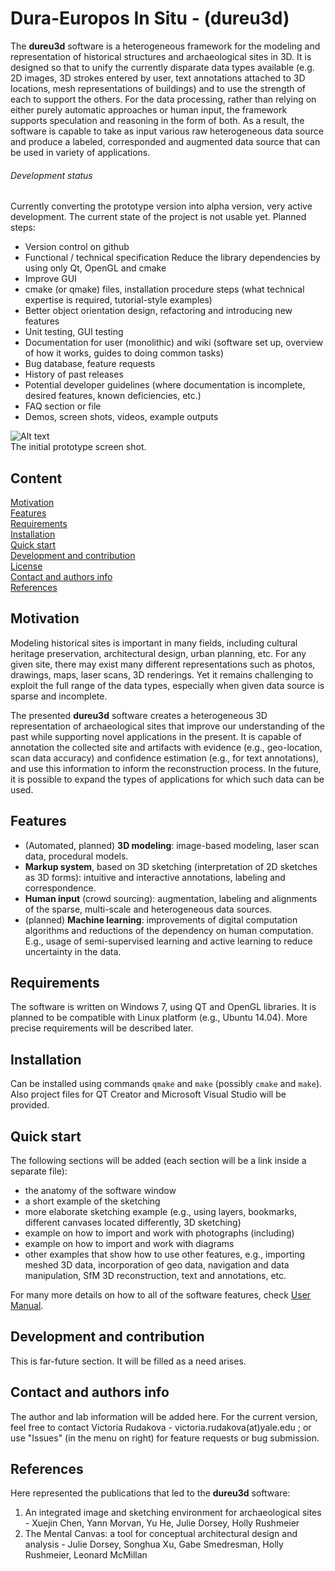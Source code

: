 # Dura-Europos In Situ - (dureu3d) 
The **dureu3d** software is a heterogeneous framework for the modeling and representation of historical structures and archaeological sites in 3D. It is designed so that to unify the currently disparate data types available (e.g. 2D images, 3D strokes entered by user, text annotations attached to 3D locations, mesh representations of buildings) and to use the strength of each to support the others. For the data processing, rather than relying on either purely automatic approaches or human input, the framework supports speculation and reasoning in the form of both. As a result, the software is capable to take as input various raw heterogeneous data source and produce a labeled, corresponded and augmented data source that can be used in variety of applications.

###### Development status
Currently converting the prototype version into alpha version, very active development. The current state of the project is not usable yet. Planned steps: 
* Version control on github
* Functional / technical specification
Reduce the library dependencies by using only Qt, OpenGL and cmake
* Improve GUI
* cmake (or qmake) files, installation procedure steps (what technical expertise is required, tutorial-style examples)
* Better object orientation design, refactoring and introducing new features
* Unit testing, GUI testing
* Documentation for user (monolithic) and wiki (software set up, overview of how it works, guides to doing common tasks)
* Bug database, feature requests 
* History of past releases 
* Potential developer guidelines (where documentation is incomplete, desired features, known deficiencies, etc.)
* FAQ section or file
* Demos, screen shots, videos, example outputs

![Alt text](https://github.com/vicrucann/dura-europos-insitu/blob/master/image-docs/gui-orig.png "Prototype GUI screenshot")  
The initial prototype screen shot.

## Content
[Motivation](https://github.com/vicrucann/dura-europos-insitu/#motivation)  
[Features](https://github.com/vicrucann/dura-europos-insitu/#features)  
[Requirements](https://github.com/vicrucann/dura-europos-insitu/#requirements)  
[Installation](https://github.com/vicrucann/dura-europos-insitu/#installation)  
[Quick start](https://github.com/vicrucann/dura-europos-insitu/#quick-start)  
[Development and contribution](https://github.com/vicrucann/dura-europos-insitu/#development-and-contribution)  
[License](https://github.com/vicrucann/dura-europos-insitu/#license)  
[Contact and authors info](https://github.com/vicrucann/dura-europos-insitu/#contact-and-authors-info)  
[References](https://github.com/vicrucann/dura-europos-insitu/#references)  

## Motivation

Modeling historical sites is important in many fields, including cultural heritage preservation, architectural design, urban planning, etc. For any given site, there may exist many different representations such as photos, drawings, maps, laser scans, 3D renderings. Yet it remains challenging to exploit the full range of the data types, especially when given data source is sparse and incomplete.

The presented **dureu3d** software creates a heterogeneous 3D representation of archaeological sites that improve our understanding of the past while supporting novel applications in the present. It is capable of annotation the collected site and artifacts with evidence (e.g., geo-location, scan data accuracy) and confidence estimation (e.g., for text annotations), and use this information to inform the reconstruction process. In the future, it is possible to expand the types of applications for which such data can be used.

## Features

* (Automated, planned) **3D modeling**: image-based modeling, laser scan data, procedural models.
* **Markup system**, based on 3D sketching (interpretation of 2D sketches as 3D forms): intuitive and interactive annotations, labeling and correspondence.
* **Human input** (crowd sourcing): augmentation, labeling and alignments of the sparse, multi-scale and heterogeneous data sources. 
* (planned) **Machine learning**: improvements of digital computation algorithms and reductions of the dependency on human computation. E.g., usage of semi-supervised learning and active learning to reduce uncertainty in the data.

## Requirements

The software is written on Windows 7, using QT and OpenGL libraries. It is planned to be compatible with Linux platform (e.g., Ubuntu 14.04). More precise requirements will be described later.

## Installation

Can be installed using commands `qmake` and `make` (possibly `cmake` and `make`). Also project files for QT Creator and Microsoft Visual Studio will be provided. 

## Quick start

The following sections will be added (each section will be a link inside a separate file): 
* the anatomy of the software window
* a short example of the sketching
* more elaborate sketching example (e.g., using layers, bookmarks, different canvases located differently, 3D sketching)
* example on how to import and work with photographs (including)
* example on how to import and work with diagrams
* other examples that show how to use other features, e.g., importing meshed 3D data, incorporation of geo data, navigation and data manipulation, SfM 3D reconstruction, text and annotations, etc. 

For many more details on how to all of the software features, check [User Manual](https://github.com/vicrucann/dura-europos-insitu/blob/master/manual.md).

## Development and contribution 

This is far-future section. It will be filled as a need arises.

## Contact and authors info

The author and lab information will be added here. For the current version, feel free to contact Victoria Rudakova - victoria.rudakova(at)yale.edu ; or use "Issues" (in the menu on right) for feature requests or bug submission.

## References

Here represented the publications that led to the **dureu3d** software:  

1. An integrated image and sketching environment for archaeological sites - Xuejin Chen, Yann Morvan, Yu He, Julie Dorsey, Holly Rushmeier  
2. The Mental Canvas: a tool for conceptual architectural design and analysis - Julie Dorsey, Songhua Xu, Gabe Smedresman, Holly Rushmeier, Leonard McMillan

